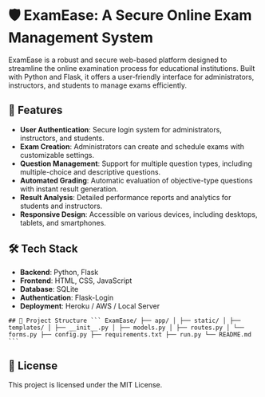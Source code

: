 # 🛡️ ExamEase: A Secure Online Exam Management System

ExamEase is a robust and secure web-based platform designed to streamline the online examination process for educational institutions. Built with Python and Flask, it offers a user-friendly interface for administrators, instructors, and students to manage exams efficiently.

## 🚀 Features

- **User Authentication**: Secure login system for administrators, instructors, and students.
- **Exam Creation**: Administrators can create and schedule exams with customizable settings.
- **Question Management**: Support for multiple question types, including multiple-choice and descriptive questions.
- **Automated Grading**: Automatic evaluation of objective-type questions with instant result generation.
- **Result Analysis**: Detailed performance reports and analytics for students and instructors.
- **Responsive Design**: Accessible on various devices, including desktops, tablets, and smartphones.

## 🛠️ Tech Stack

- **Backend**: Python, Flask
- **Frontend**: HTML, CSS, JavaScript
- **Database**: SQLite
- **Authentication**: Flask-Login
- **Deployment**: Heroku / AWS / Local Server


<pre><code>## 📁 Project Structure ``` ExamEase/ ├── app/ │ ├── static/ │ ├── templates/ │ ├── __init__.py │ ├── models.py │ ├── routes.py │ └── forms.py ├── config.py ├── requirements.txt ├── run.py └── README.md ``` </code></pre>
## 📄 License

This project is licensed under the MIT License.

